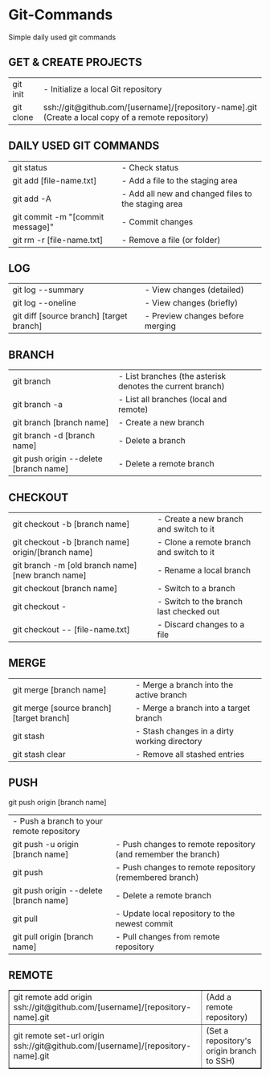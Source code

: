 # Git-Commands
Simple daily used git commands

## GET & CREATE PROJECTS
<table border=0>
  <tr>
    <td>git init</td>
    <td>-	Initialize a local Git repository</td>
  </tr>
  <tr>
    <td>git clone</td>
    <td>ssh://git@github.com/[username]/[repository-name].git	(Create a local copy of a remote repository)</td>
  </tr>
  </table>


## DAILY USED GIT COMMANDS
<table border=0>
  <tr>
    <td>git status</td>
    <td>- Check status</td>
  </tr>
  <tr>
    <td>git add [file-name.txt]</td>
    <td>-	Add a file to the staging area</td>
  </tr>
  <tr>
    <td>git add -A</td>
    <td>- Add all new and changed files to the staging area</td>
  </tr>
  <tr>
    <td>git commit -m "[commit message]"</td>
    <td>- Commit changes</td>
  </tr>
  <tr>
    <td>git rm -r [file-name.txt]</td>
    <td>-	Remove a file (or folder)</td>
  </tr>
  </table>


## LOG
<table border=0>
  <tr>
    <td>git log --summary	</td>
    <td>- View changes (detailed)</td>
  </tr>
  <tr>
    <td>git log --oneline	</td>
    <td>- View changes (briefly)</td>
  </tr>
  <tr>
    <td>
      git diff [source branch] [target branch]</td>
    <td>- Preview changes before merging</td>
  </tr>
  </table>


## BRANCH
<table border=0>
  <tr>
    <td>git branch</td>
    <td>- List branches (the asterisk denotes the current branch)</td>
  </tr>
  <tr>
    <td>git branch -a</td>
    <td>- List all branches (local and remote)</td>
  </tr>
  <tr>
    <td>git branch [branch name]</td>
    <td>- Create a new branch</td>
  </tr>
  <tr>
    <td>git branch -d [branch name]	</td>
    <td>- Delete a branch</td>
  </tr>
  <tr>
    <td>git push origin --delete [branch name]</td>
    <td>- Delete a remote branch</td>
  </tr>
  </table>

## CHECKOUT
<table border=0>
  <tr>
    <td>
      git checkout -b [branch name]</td>
    <td>- Create a new branch and switch to it</td>
  </tr>
      <tr>
    <td>
      git checkout -b [branch name] origin/[branch name]</td>
        <td>- Clone a remote branch and switch to it</td>
      </tr>
      <tr>
    <td>
      git branch -m [old branch name] [new branch name]</td>
        <td>- Rename a local branch</td>
</tr>
      <tr>
    <td>
      git checkout [branch name]</td>
        <td>- Switch to a branch</td>
      </tr>
      <tr>
    <td>
      git checkout -</td>
        <td>- Switch to the branch last checked out</td>
      </tr>
      <tr>
    <td>
      git checkout -- [file-name.txt]</td>
        <td>- Discard changes to a file</td>
  </tr>
  </table>

## MERGE
<table border=0>
  <tr>
    <td>git merge [branch name]</td>
    <td>- Merge a branch into the active branch</td>
  </tr>
  <tr>
    <td>git merge [source branch] [target branch]</td>
    <td>- Merge a branch into a target branch</td>
  </tr>
  <tr>
    <td>git stash</td>
    <td>- Stash changes in a dirty working directory</td>
  </tr>
  <tr>
    <td>git stash clear</td>
    <td>- Remove all stashed entries</td>
  </tr>
  </table>
  
  
## PUSH
<table border=0>
  <tr>
git push origin [branch name]</td>
<td>- Push a branch to your remote repository</td>
     </tr>
  <tr>
    <td>
      git push -u origin [branch name]</td>
  <td>- Push changes to remote repository (and remember the branch)</td>
       </tr>
  <tr>
    <td>
      git push</td>
  <td>- Push changes to remote repository (remembered branch)</td>
       </tr>
  <tr>
    <td>
      git push origin --delete [branch name]</td>
  <td>- Delete a remote branch</td>
       </tr>
  <tr>
    <td>
      git pull</td>
  <td>- Update local repository to the newest commit</td>
       </tr>
  <tr>
    <td>
      git pull origin [branch name]</td>
  <td>- Pull changes from remote repository</td>
  </tr>
  </table>
  
  
## REMOTE
<table border=1>
  <tr>
    <td>
      git remote add origin ssh://git@github.com/[username]/[repository-name].git	</td>
    <td>(Add a remote repository)</td>
  </tr>
  <tr>
    <td>
      git remote set-url origin ssh://git@github.com/[username]/[repository-name].git	</td>
    <td>(Set a repository's origin branch to SSH)</td>
      </tr>
  </table>
